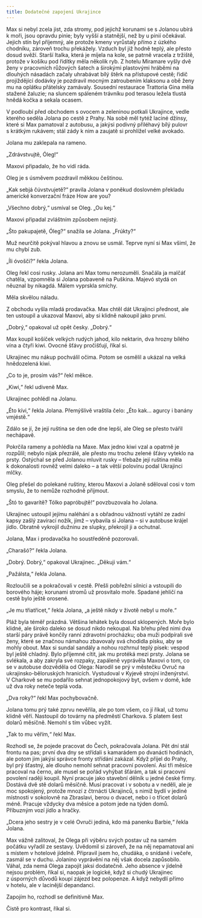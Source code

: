 ```yaml
---
title: Dodatečné zapojení Ukrajince
---
```


Max si nebyl zcela jist, zda stromy, pod jejichž korunami se s Jolanou ubírá k moři, jsou opravdu pinie; byly vyšší a statnější, než by u pinií očekával. Jejich stín byl příjemný, ale protože kmeny vyrůstaly přímo z úzkého chodníku, zároveň trochu překážely. Vzduch byl již hodně teplý, ale přesto dosud svěží. Starší Italka, která je míjela na kole, se patrně vracela z tržiště, protože v košíku pod řidítky měla několik ryb. Z hotelu Miramare vyšly dvě ženy v pracovních růžových šatech a širokými plastovými hráběmi na dlouhých násadách začaly uhrabávat bílý štěrk na přístupové cestě; řidič projíždějící dodávky je pozdravil mocným zatroubením klaksonu a obě ženy mu na oplátku přátelsky zamávaly. Sousední restaurace Trattoria Gina měla stažené žaluzie; na sluncem spáleném trávníku pod terasou ležela tlustá hnědá kočka a sekala ocasem.

V podloubí před obchodem s ovocem a zeleninou potkali Ukrajince, vedle kterého seděla Jolana po cestě z Prahy. Na sobě měl tytéž laciné džínsy, které si Max pamatoval z autobusu, a jakýsi podivný přiléhavý bílý pulovr s krátkým rukávem; stál zády k nim a zaujatě si prohlížel velké avokado.

Jolana mu zaklepala na rameno.

„Zdrávstvujtě, Óleg!“

Maxovi připadalo, že ho vidí ráda.

Oleg je s úsměvem pozdravil měkkou češtinou.

„Kak sebjá čúvstvujetě?“ pravila Jolana v poněkud doslovném překladu americké konverzační fráze How are you?

„Všechno dobrý,“ usmíval se Oleg. „Ou kej.“

Maxovi připadal zvláštním způsobem nejistý.

„Što pakupajetě, Óleg?“ snažila se Jolana. „Frúkty?“

Muž neurčitě pokýval hlavou a znovu se usmál. Teprve nyní si Max všiml, že mu chybí zub.

„Íli óvošči?“ řekla Jolana.

Oleg řekl cosi rusky. Jolana ani Max tomu nerozuměli. Snačála ja malčáť chatěla, vzpomněla si Jolana pobaveně na Puškina. Majevó stydá on něuznal by nikagdá. Málem vyprskla smíchy.

Měla skvělou náladu.

Z obchodu vyšla mladá prodavačka. Max chtěl dát Ukrajinci přednost, ale ten ustoupil a ukazoval Maxovi, aby si klidně nakoupil jako první.

„Dobrý,“ opakoval už opět česky. „Dobrý.“

Max koupil košíček velkých rudých jahod, kilo nektarin, dva hrozny bílého vína a čtyři kiwi. Ovocné šťávy pročišťují, říkal si.

Ukrajinec mu nákup pochválil očima. Potom se osmělil a ukázal na velká hnědozelená kiwi.

„Co to je, prosím vás?“ řekl měkce.

„Kiwi,“ řekl udiveně Max.

Ukrajinec pohlédl na Jolanu.

„Éto kívi,“ řekla Jolana. Přemýšlivě vraštila čelo: „Éto kak… agurcy i banány vmjéstě.“

Zdálo se jí, že její ruština se den ode dne lepší, ale Oleg se přesto tvářil nechápavě.

Pokrčila rameny a pohlédla na Maxe. Max jedno kiwi vzal a opatrně je rozpůlil; nebylo nijak přezrálé, ale přesto mu trochu zelené šťávy vyteklo na prsty. Ostýchal se před Jolanou mluvit rusky – třebaže její ruština měla k dokonalosti rovněž velmi daleko – a tak větší polovinu podal Ukrajinci mlčky.

Oleg přešel do polekané ruštiny, kterou Maxovi a Jolaně sděloval cosi v tom smyslu, že to nemůže rozhodně přijmout.

„Štó to gavarítě? Tólko papróbujtě!“ povzbuzovala ho Jolana.

Ukrajinec ustoupil jejímu naléhání a s obřadnou vážností vytáhl ze zadní kapsy zašlý zavírací nožík, jímž – vybavila si Jolana – si v autobuse krájel jídlo. Obratně vykrojil dužninu ze slupky, překrojil ji a ochutnal.

Jolana, Max i prodavačka ho soustředěně pozorovali.

„Charašó?“ řekla Jolana.

„Dobrý. Dobrý,“ opakoval Ukrajinec. „Děkuji vám.“

„Pažálsta,“ řekla Jolana.

Rozloučili se a pokračovali v cestě. Přešli pobřežní silnici a vstoupili do borového háje; korunami stromů už prosvítalo moře. Spadané jehličí na cestě bylo ještě orosené.

„Je mu třiatřicet,“ řekla Jolana, „a ještě nikdy v životě nebyl u moře.“

Pláž byla téměř prázdná. Většina lehátek byla dosud sklopených. Moře bylo klidné, ale široko daleko se dosud nikdo nekoupal. Na břehu před nimi dva starší páry právě končily ranní zdravotní procházku; oba muži podpírali své ženy, které se značnou námahou zbavovaly svá chodidla písku, aby se mohly obout. Max si sundal sandály a nohou rozhrnul teplý písek: vespod byl ještě chladný. Bylo příjemné cítit, jak mu protéká mezi prsty. Jolana se svlékala, a aby zakryla své rozpaky, zapáleně vyprávěla Maxovi o tom, co se v autobuse dozvěděla od Olega: Narodil se prý v městečku Ovruč na ukrajinsko-běloruských hranicích. Vystudoval v Kyjevě strojní inženýrství. V Charkově se mu podařilo sehnat jednopokojový byt, ovšem v domě, kde už dva roky neteče teplá voda.

„Dva roky?“ řekl Max pochybovačně.

Jolana tomu prý také zprvu nevěřila, ale po tom všem, co jí říkal, už tomu klidně věří. Nastoupil do továrny na předměstí Charkova. S platem šest dolarů měsíčně. Nemohl s tím vůbec vyžít.

„Tak to mu věřím,“ řekl Max.

Rozhodl se, že pojede pracovat do Čech, pokračovala Jolana. Pět dní stál frontu na pas; první dva dny se střídali s kamarádem po dvanácti hodinách, ale potom jim jakýsi správce fronty střídání zakázal. Když přijel do Prahy, byl prý šťastný, ale dlouho nemohl sehnat pracovní povolení. Asi tři měsíce pracoval na černo, ale musel se pořád vyhýbat šťárám, a tak si pracovní povolení raději koupil. Nyní pracuje jako stavební dělník u jedné české firmy. Dostává dvě stě dolarů měsíčně. Musí pracovat i v sobotu a v neděli, ale je moc spokojený, protože mnozí z čtrnácti Ukrajinců, s nimiž bydlí v jediné místnosti v sokolovně na Zbraslavi, berou o dvacet, nebo i o třicet dolarů méně. Pracuje vždycky dva měsíce a potom jede na týden domů. Příbuzným vozí jídlo a hračky.

„Dcera jeho sestry je v celé Ovruči jediná, kdo má panenku Barbie,“ řekla Jolana.

Max vážně zalitoval, že Olega při výběru svých postav už na samém počátku vyřadil ze sestavy. Uvědomil si zároveň, že na něj nepamatoval ani s místem v hotelové jídelně. Připravil jsem ho, chudáka, o snídaně i večeře, zasmál se v duchu. Jolanino vyprávění na něj však docela zapůsobilo. Váhal, zda nemá Olega zapojit jaksi dodatečně. Jeho absence v jídelně nejsou problém, říkal si, naopak je logické, když si chudý Ukrajinec z úsporných důvodů koupí zájezd bez polopenze. A když nebydlí přímo v hotelu, ale v lacinější depandanci.

Zapojím ho, rozhodl se definitivně Max.

Čistě pro kontrast, říkal si.
